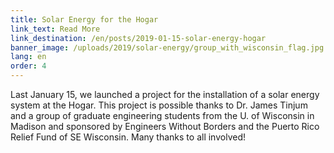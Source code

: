 ```yaml
---
title: Solar Energy for the Hogar
link_text: Read More
link_destination: /en/posts/2019-01-15-solar-energy-hogar
banner_image: /uploads/2019/solar-energy/group_with_wisconsin_flag.jpg
lang: en
order: 4
---
```

Last January 15, we launched a project for the installation of a solar energy system at the Hogar. This project is possible thanks to Dr. James Tinjum and a group of graduate engineering students from the U. of Wisconsin in Madison and sponsored by Engineers Without Borders and the Puerto Rico Relief Fund of SE Wisconsin. Many thanks to all involved!
